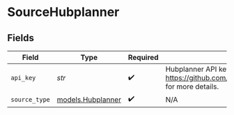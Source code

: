# SourceHubplanner


## Fields

| Field                                                                                      | Type                                                                                       | Required                                                                                   | Description                                                                                |
| ------------------------------------------------------------------------------------------ | ------------------------------------------------------------------------------------------ | ------------------------------------------------------------------------------------------ | ------------------------------------------------------------------------------------------ |
| `api_key`                                                                                  | *str*                                                                                      | :heavy_check_mark:                                                                         | Hubplanner API key. See https://github.com/hubplanner/API#authentication for more details. |
| `source_type`                                                                              | [models.Hubplanner](../models/hubplanner.md)                                               | :heavy_check_mark:                                                                         | N/A                                                                                        |